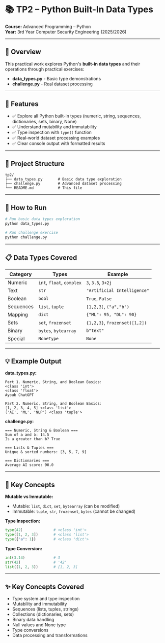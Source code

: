 # 📚 TP2 – Python Built-In Data Types

**Course:** Advanced Programming – Python  
**Year:** 3rd Year Computer Security Engineering (2025/2026)

---

## 📖 Overview

This practical work explores Python's **built-in data types** and their operations through practical exercises:
- **data_types.py** - Basic type demonstrations
- **challenge.py** - Real dataset processing

---

## 🎯 Features

- ✅ Explore all Python built-in types (numeric, string, sequences, dictionaries, sets, binary, None)
- ✅ Understand mutability and immutability
- ✅ Type inspection with `type()` function
- ✅ Real-world dataset processing examples
- ✅ Clear console output with formatted results

---

## 📂 Project Structure

```
tp2/
├── data_types.py       # Basic data type exploration
├── challenge.py        # Advanced dataset processing
└── README.md           # This file
```

---

## 🚀 How to Run

```bash
# Run basic data types exploration
python data_types.py

# Run challenge exercise
python challenge.py
```

---

## 📋 Data Types Covered

| Category | Types | Example |
|----------|-------|---------|
| Numeric | `int`, `float`, `complex` | `3`, `3.5`, `3+2j` |
| Text | `str` | `"Artificial Intelligence"` |
| Boolean | `bool` | `True`, `False` |
| Sequences | `list`, `tuple` | `[1,2,3]`, `("a","b")` |
| Mapping | `dict` | `{"ML": 95, "DL": 90}` |
| Sets | `set`, `frozenset` | `{1,2,3}`, `frozenset([1,2])` |
| Binary | `bytes`, `bytearray` | `b"text"` |
| Special | `NoneType` | `None` |

---

## 💡 Example Output

**data_types.py:**
```
Part 1. Numeric, String, and Boolean Basics:
<class 'int'>
<class 'float'>
Ayoub ChatGPT

Part 2. Numeric, String, and Boolean Basics:
[1, 2, 3, 4, 5] <class 'list'>
('AI', 'ML', 'NLP') <class 'tuple'>
```

**challenge.py:**
```
=== Numeric, String & Boolean ===
Sum of a and b: 14.5
Is a greater than b? True

=== Lists & Tuples ===
Unique & sorted numbers: [3, 5, 7, 9]

=== Dictionaries ===
Average AI score: 90.0
```

---

## 🧠 Key Concepts

**Mutable vs Immutable:**
- Mutable: `list`, `dict`, `set`, `bytearray` (can be modified)
- Immutable: `tuple`, `str`, `frozenset`, `bytes` (cannot be changed)

**Type Inspection:**
```python
type(42)              # <class 'int'>
type([1, 2, 3])       # <class 'list'>
type({"a": 1})        # <class 'dict'>
```

**Type Conversion:**
```python
int(3.14)             # 3
str(42)               # '42'
list((1, 2, 3))       # [1, 2, 3]
```

---

## ✨ Key Concepts Covered

- Type system and type inspection
- Mutability and immutability
- Sequences (lists, tuples, strings)
- Collections (dictionaries, sets)
- Binary data handling
- Null values and None type
- Type conversions
- Data processing and transformations